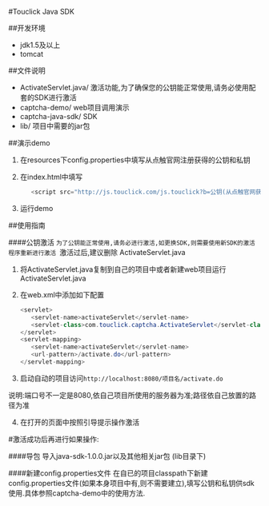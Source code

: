 #Touclick Java SDK


##开发环境
  
  - jdk1.5及以上
  - tomcat
  
  
##文件说明

* ActivateServlet.java/ 激活功能,为了确保您的公钥能正常使用,请务必使用配套的SDK进行激活
* captcha-demo/ web项目调用演示
* captcha-java-sdk/ SDK
* lib/ 项目中需要的jar包

  
##演示demo

1. 在resources下config.properties中填写从点触官网注册获得的公钥和私钥
   
2. 在index.html中填写
   ```java
      <script src="http://js.touclick.com/js.touclick?b=公钥(从点触官网获得)" ></script>
   ```
   
3. 运行demo   


##使用指南

####公钥激活
`为了公钥能正常使用,请务必进行激活,如更换SDK,则需要使用新SDK的激活程序重新进行激活
`激活过后,建议删除 ActivateServlet.java

1. 将ActivateServlet.java复制到自己的项目中或者新建web项目运行ActivateServlet.java
   
2. 在web.xml中添加如下配置
   ```java
   <servlet>
      <servlet-name>activateServlet</servlet-name>
      <servlet-class>com.touclick.captcha.ActivateServlet</servlet-class>
   </servlet>
   <servlet-mapping>
      <servlet-name>activateServlet</servlet-name>
      <url-pattern>/activate.do</url-pattern>
   </servlet-mapping>
   ```
   
3. 启动自动的项目访问`http://localhost:8080/项目名/activate.do`

说明:端口号不一定是8080,依自己项目所使用的服务器为准;路径依自己放置的路径为准

4. 在打开的页面中按照引导提示操作激活

#激活成功后再进行如果操作:

####导包
导入java-sdk-1.0.0.jar以及其他相关jar包 (lib目录下)

####新建config.properties文件
在自已的项目classpath下新建config.properties文件(如果本身项目中有,则不需要建立),填写公钥和私钥供sdk使用.具体参照captcha-demo中的使用方法.


